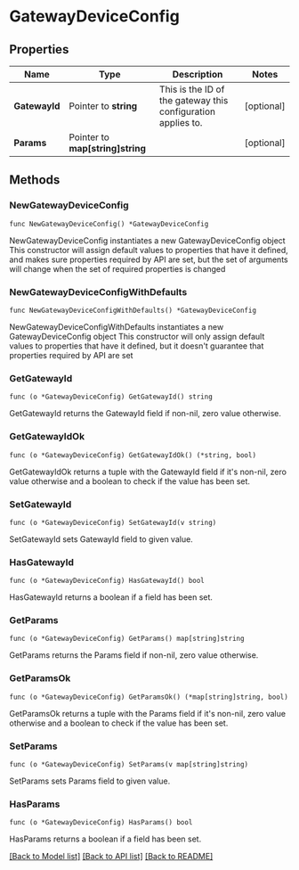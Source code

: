 # GatewayDeviceConfig

## Properties

Name | Type | Description | Notes
------------ | ------------- | ------------- | -------------
**GatewayId** | Pointer to **string** | This is the ID of the gateway this configuration applies to. | [optional] 
**Params** | Pointer to **map[string]string** |  | [optional] 

## Methods

### NewGatewayDeviceConfig

`func NewGatewayDeviceConfig() *GatewayDeviceConfig`

NewGatewayDeviceConfig instantiates a new GatewayDeviceConfig object
This constructor will assign default values to properties that have it defined,
and makes sure properties required by API are set, but the set of arguments
will change when the set of required properties is changed

### NewGatewayDeviceConfigWithDefaults

`func NewGatewayDeviceConfigWithDefaults() *GatewayDeviceConfig`

NewGatewayDeviceConfigWithDefaults instantiates a new GatewayDeviceConfig object
This constructor will only assign default values to properties that have it defined,
but it doesn't guarantee that properties required by API are set

### GetGatewayId

`func (o *GatewayDeviceConfig) GetGatewayId() string`

GetGatewayId returns the GatewayId field if non-nil, zero value otherwise.

### GetGatewayIdOk

`func (o *GatewayDeviceConfig) GetGatewayIdOk() (*string, bool)`

GetGatewayIdOk returns a tuple with the GatewayId field if it's non-nil, zero value otherwise
and a boolean to check if the value has been set.

### SetGatewayId

`func (o *GatewayDeviceConfig) SetGatewayId(v string)`

SetGatewayId sets GatewayId field to given value.

### HasGatewayId

`func (o *GatewayDeviceConfig) HasGatewayId() bool`

HasGatewayId returns a boolean if a field has been set.

### GetParams

`func (o *GatewayDeviceConfig) GetParams() map[string]string`

GetParams returns the Params field if non-nil, zero value otherwise.

### GetParamsOk

`func (o *GatewayDeviceConfig) GetParamsOk() (*map[string]string, bool)`

GetParamsOk returns a tuple with the Params field if it's non-nil, zero value otherwise
and a boolean to check if the value has been set.

### SetParams

`func (o *GatewayDeviceConfig) SetParams(v map[string]string)`

SetParams sets Params field to given value.

### HasParams

`func (o *GatewayDeviceConfig) HasParams() bool`

HasParams returns a boolean if a field has been set.


[[Back to Model list]](../README.md#documentation-for-models) [[Back to API list]](../README.md#documentation-for-api-endpoints) [[Back to README]](../README.md)


